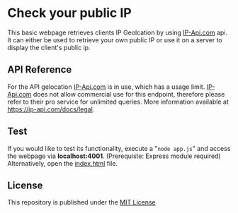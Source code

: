 # Check your public IP

This basic webpage retrieves clients IP Geolcation by using [IP-Api.com](https://ip-api.com) api.
It can either be used to retrieve your own public IP or use it on a server to display the client's public ip.

## API Reference

For the API gelocation [IP-Api.com](https://ip-api.com) is in use, which has a usage limit.
[IP-Api.com](https://ip-api.com) does not allow commercial use for this endpoint, therefore please refer to their pro service for unlimited queries.
More information available at https://ip-api.com/docs/legal.

## Test

If you would like to test its functionality, execute a "```node app.js```" and access the webpage via **localhost:4001**. 
(Prerequiste: Express module required)
Alternatively, open the [index.html](./public/index.html) file.

## License

This repository is published under the [MIT License](https://opensource.org/licenses/MIT)
